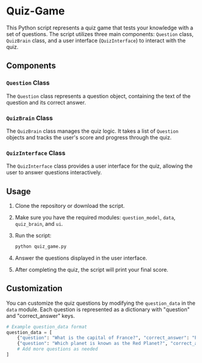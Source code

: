 # Quiz-Game

This Python script represents a quiz game that tests your knowledge with a set of questions. The script utilizes three main components: `Question` class, `QuizBrain` class, and a user interface (`QuizInterface`) to interact with the quiz.

## Components

### `Question` Class
The `Question` class represents a question object, containing the text of the question and its correct answer.

### `QuizBrain` Class
The `QuizBrain` class manages the quiz logic. It takes a list of `Question` objects and tracks the user's score and progress through the quiz.

### `QuizInterface` Class
The `QuizInterface` class provides a user interface for the quiz, allowing the user to answer questions interactively.

## Usage

1. Clone the repository or download the script.
2. Make sure you have the required modules: `question_model`, `data`, `quiz_brain`, and `ui`.
3. Run the script:

    ```bash
    python quiz_game.py
    ```

4. Answer the questions displayed in the user interface.
5. After completing the quiz, the script will print your final score.

## Customization

You can customize the quiz questions by modifying the `question_data` in the `data` module. Each question is represented as a dictionary with "question" and "correct_answer" keys.

```python
# Example question_data format
question_data = [
    {"question": "What is the capital of France?", "correct_answer": "Paris"},
    {"question": "Which planet is known as the Red Planet?", "correct_answer": "Mars"},
    # Add more questions as needed
]
```

